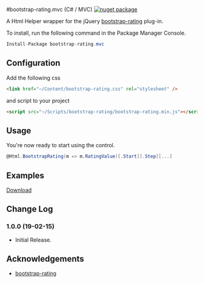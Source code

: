 #bootstrap-rating.mvc (C# / MVC) [![nuget package](https://img.shields.io/nuget/v/bootstrap-rating.mvc.png?style=flat-square)](https://www.nuget.org/profiles/simonray)

A Html Helper wrapper for the jQuery [bootstrap-rating](https://github.com/dreyescat/bootstrap-rating) plug-in.

To install, run the following command in the Package Manager Console.

```csharp
Install-Package bootstrap-rating.mvc
```

## Configuration
Add the following css

```html
<link href="~/Content/bootstrap-rating.css" rel="stylesheet" />
```

and script to your project
```html
<script src="~/Scripts/bootstrap-rating/bootstrap-rating.min.js"></script>
```
>

## Usage
You're now ready to start using the control.

```csharp
@Html.BootstrapRating(m => m.RatingValue)[.Start][.Step][...]
```

## Examples
[Download](http://github.com/simonray/bootstrap-rating.mvc/zipball/master/)

## Change Log

### 1.0.0 (19-02-15)
- Initial Release.

## Acknowledgements

* [bootstrap-rating](https://github.com/dreyescat/bootstrap-rating/)

